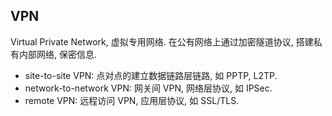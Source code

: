 ## VPN

Virtual Private Network, 虚拟专用网络. 在公有网络上通过加密隧道协议, 搭建私有内部网络, 保密信息.
- site-to-site VPN: 点对点的建立数据链路层链路, 如 PPTP, L2TP.
- network-to-network VPN: 网关间 VPN, 网络层协议, 如 IPSec.
- remote VPN: 远程访问 VPN, 应用层协议, 如 SSL/TLS.


